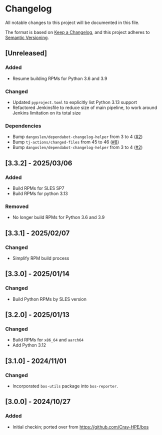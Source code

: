 # Changelog

All notable changes to this project will be documented in this file.

The format is based on [Keep a Changelog](https://keepachangelog.com/en/1.0.0/),
and this project adheres to [Semantic Versioning](https://semver.org/spec/v2.0.0.html).

## [Unreleased]

### Added

- Resume building RPMs for Python 3.6 and 3.9

### Changed

- Updated `pyproject.toml` to explicitly list Python 3.13 support
- Refactored Jenkinsfile to reduce size of main pipeline, to work around Jenkins limitation on its total size

### Dependencies

- Bump `dangoslen/dependabot-changelog-helper` from 3 to 4 ([#2](https://github.com/Cray-HPE/bos-reporter/pull/2))
- Bump `tj-actions/changed-files` from 45 to 46 ([#8](https://github.com/Cray-HPE/bos-reporter/pull/8))
- Bump `dangoslen/dependabot-changelog-helper` from 3 to 4 ([#2](https://github.com/Cray-HPE/bos-reporter/pull/2))

## [3.3.2] - 2025/03/06

### Added

- Build RPMs for SLES SP7
- Build RPMs for python 3.13

### Removed

- No longer build RPMs for Python 3.6 and 3.9

## [3.3.1] - 2025/02/07

### Changed

- Simplify RPM build process

## [3.3.0] - 2025/01/14

### Changed

- Build Python RPMs by SLES version

## [3.2.0] - 2025/01/13

### Changed

- Build RPMs for `x86_64` and `aarch64`
- Add Python 3.12

## [3.1.0] - 2024/11/01

### Changed

- Incorporated `bos-utils` package into `bos-reporter`.

## [3.0.0] - 2024/10/27

### Added

- Initial checkin; ported over from https://github.com/Cray-HPE/bos